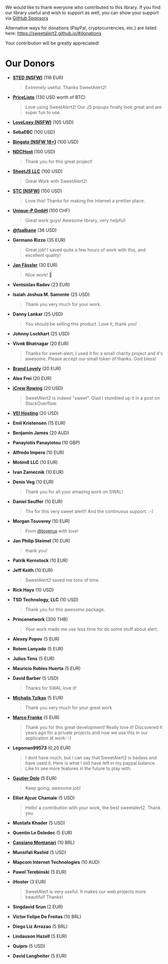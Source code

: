 We would like to thank everyone who contributed to this library. If you find our library useful and wish to support as well, you can show your support via [GitHub Sponsors](https://github.com/sponsors/limonte)

Alternative ways for donations (PayPal, cryptocurrencies, etc.) are listed here: https://sweetalert2.github.io/#donations

Your contribution will be greatly appreciated!

# Our Donors

- **[STED (NSFW)](https://sextoyeducation.com/)** (116 EUR)

  > Extremely useful. Thanks SweetAlert2!

- **[PriceListo](https://www.pricelisto.com/)** (130 USD worth of BTC)

  > Love using SweetAlert2! Our JS popups finally look great and are super fun to use.

- **[LoveLoxy (NSFW)](https://loveloxy.com/)** (105 USD)

- **SebaEBC** (100 USD)

- **[Bingato (NSFW 18+)](https://bingato.com/)** (100 USD)

- **[NDCHost](https://www.ndchost.com/)** (100 USD)

  > Thank you for this great project!

- **[SheetJS LLC](https://sheetjs.com/)** (100 USD)

  > Great Work with SweetAlert2!

- **[STC (NSFW)](http://sextoycollective.com/)** (100 USD)

  > Love this! Thanks for making the Internet a prettier place.

- **[Unique-P GmbH](https://www.unique-p.ch/)** (100 CHF)

  > Great work guys! Awesome library, very helpful!

- **[@faalbane](https://github.com/faalbane)** (36 USD)

- **Germano Rizzo** (35 EUR)

  > Great job! I saved quite a few hours of work with this, and excellent quality!

- **[Jan Fässler](https://github.com/faessler)** (30 EUR)

  > Nice work! 👾

- **Ventsislav Radev** (23 EUR)

- **Isaiah Joshua M. Samonte** (25 USD)

  > Thank you very much for your work.

- **Danny Lankar** (25 USD)

  > You should be selling this product. Love it, thank you!

- **Johnny Lockhart** (25 USD)

- **Vivek Bhatnagar** (20 EUR)

  > Thanks for sweet-alert, I used it for a small charity project and it's awesome. Please accept our small token of thanks. God bless!

- **[Brand Lovely](https://www.brandlovely.com/)** (20 EUR)

- **Alex Frei** (20 EUR)

- **[iCrew Rowing](https://www.icrew.club/)** (20 USD)

  > SweetAlert2 is indeed "sweet". Glad I stumbled up it in a post on StackOverflow.

- **[VEI Hosting](http://www.veihosting.com/)** (20 USD)

- **Emil Kristensen** (15 EUR)

- **Benjamin James** (20 AUD)

- **Panayiotis Panayiotou** (10 GBP)

- **Alfredo Impera** (10 EUR)

- **Motim8 LLC** (10 EUR)

- **Ivan Zamecnik** (10 EUR)

- **Denis Veg** (10 EUR)

  > Thank you for all your amazing work on SWAL!

- **Daniel Seuffer** (10 EUR)

  > Thx for this very sweet alert!! And the continuous support. :-)

- **Morgan Touverey** (10 EUR)

  > From [@toverux](github.com/toverux) with love!

- **Jan Philip Steimel** (10 EUR)

  > thank you!

- **Patrik Kernstock** (10 EUR)

- **Jeff Keith** (10 EUR)

  > SweetAlert2 saved me tons of time.

- **Rick Hays** (10 USD)

- **TSD Technology, LLC** (10 USD)

  > Thank you for this awesome package.

- **Princenetwork** (300 THB)

  > Your work made me use less time for do some stuff about alert.

- **Alexey Popov** (5 EUR)

- **Rotem Lanyado** (5 EUR)

- **Julius Tens** (5 EUR)

- **Mauricio Robles Huerta** (5 EUR)

- **David Barber** (5 USD)

  > Thanks for SWAL love it!

- **[Michalis Tzikas](https://www.webhoster.gr)** (5 EUR)

  > Thank you very much for your great work

- **[Marco Franke](https://github.com/Disane87)** (5 EUR)

  > Thank you for this great development! Really love it! Discovered it years ago for a private projects and now we use this in our application at work :-)

- **Legoman99573** (0,20 EUR)

  > I dont have much, but I can say that SweetAlert2 is badass and have used it. Here is what I still have left in my paypal balance. Like to see more features in the future to play with.

- **[Gautier Dele](https://github.com/GautierDele)** (5 EUR)

  > Keep going, awesome job!

- **Elliot Ajcuc Chamale** (5 USD)

  > Hello! a contribution with your work, the best sweetalert2. Thank you

- **Mustafa Khader** (5 USD)

- **Quentin Le Doledec** (5 EUR)

- **[Cassiano Montanari](https://github.com/cassianomon)** (10 BRL)

- **Munsifali Rashid** (5 USD)

- **Mapcom Internet Technologies** (10 AUD)

- **Pawel Terebinski** (5 EUR)

- **iHoster** (3 EUR)

  > SweetAlert is very useful. It makes our web projects more beautiful! Thanks!

- **Singdavid Srun** (2 EUR)

- **Victor Felipe De Freitas** (10 BRL)

- **Diego Liz Arrazao** (5 BRL)

- **Lindauson Hazell** (5 EUR)

- **Quipro** (5 USD)

- **David Langheiter** (5 EUR)
